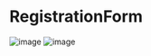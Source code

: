 # RegistrationForm

![image](https://github.com/JisooKang03/RegistrationForm/assets/123222051/637eebe8-0a32-48c6-9c2d-bc37a67c5f06)
![image](https://github.com/JisooKang03/RegistrationForm/assets/123222051/e3cf9fa7-3142-4826-b49c-b2556034e31d)
